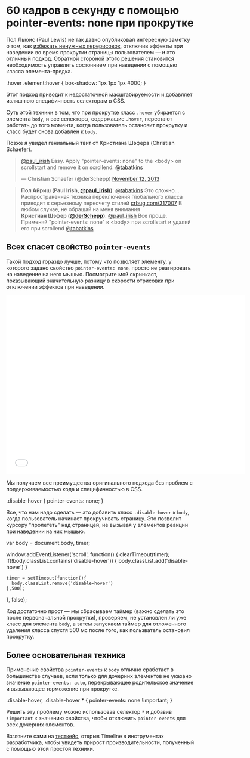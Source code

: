 # 60 кадров в секунду с помощью pointer-events: none при прокрутке

Пол Льюис (Paul Lewis) не так давно опубликовал интересную заметку о том, как 
[избежать ненужных перерисовок][1], отключив эффекты при наведении во время
прокрутки страницы пользователем — и это отличный подход. Обратной 
стороной этого решения становится необходимость управлять состоянием при 
наведении с помощью класса элемента-предка.

  .hover .element:hover {
    box-shadow: 1px 1px 1px #000;
  }

Этот подход приводит к недостаточной масштабируемости и добавляет излишнюю
специфичность селекторам в CSS.

Суть этой техники в том, что при прокрутке класс `.hover` убирается с 
элемента `body`, и все селекторы, содержащие `.hover`, перестают работать до 
того момента, когда пользователь остановит прокрутку и класс будет снова 
добавлен к `body`.

Позже я увидел гениальный твит от Кристиана Шэфера (Christian Schaefer).

<blockquote class="twitter-tweet" lang="en"><p><a href="https://twitter.com/paul_irish">@paul_irish</a> Easy. Apply &quot;pointer-events: none&quot; to the &lt;body&gt; on scrollstart and remove it on scrollend. <a href="https://twitter.com/tabatkins">@tabatkins</a></p>&mdash; Christian Schaefer (@derSchepp) <a href="https://twitter.com/derSchepp/statuses/400394164350644224">November 12, 2013</a></blockquote>
<script async src="//platform.twitter.com/widgets.js" charset="utf-8"></script>

> **Пол Айриш (Paul Irish, [@paul_irish][3])**: [@tabatkins][6] Это сложно... 
> Распространенная техника переключения глобального класса приводит к 
> серьезному пересчету стилей [crbug.com/317007][4] В любом случае, не обращай
> на меня внимания  
> **Кристиан Шэфер ([@derSchepp][5])**: [@paul_irish][3] Все проще. Применяй 
> "pointer-events: none" к &lt;body&gt; при scrollstart и удаляй его при 
> scrollend [@tabatkins][6]

## Всех спасет свойство `pointer-events`

Такой подход гораздо лучше, потому что позволяет элементу, у которого задано 
свойство `pointer-events: none`, просто не реагировать на наведение на него 
мышью. Посмотрите мой скринкаст, показывающий значительную разницу в скорости
отрисовки при отключении эффектов при наведении.

<iframe width="640" height="480" class="iframe-fix" src="//www.youtube.com/embed/IyHb0SJms6w" frameborder="0" allowfullscreen></iframe>

Мы получаем все преимущества оригинального подхода без проблем с 
поддерживаемостью кода и специфичностью в CSS.

  .disable-hover {
    pointer-events: none;
  }

Все, что нам надо сделать — это добавить класс `.disable-hover` к `body`, когда 
пользователь начинает прокручивать страницу. Это позволит курсору "пролететь" 
над страницей, не вызывая у элементов реакции при наведении на них мышью.

  var body = document.body,
      timer;

  window.addEventListener('scroll', function() {
    clearTimeout(timer);
    if(!body.classList.contains('disable-hover')) {
      body.classList.add('disable-hover')
    }
    
    timer = setTimeout(function(){
      body.classList.remove('disable-hover')
    },500);
  }, false);

Код достаточно прост — мы сбрасываем таймер (важно сделать это после 
первоначальной прокрутки), проверяем, не установлен ли уже класс для элемента 
`body`, а затем запускаем таймер для отложенного удаления класса спустя 
500 мс после того, как пользватель остановил прокрутку.

## Более основательная техника

Применение свойства `pointer-events` к `body` отлично сработает в большинстве 
случаев, если только для дочерних элементов не указано значение 
`pointer-events: auto`, перекрывающее родительское значение и вызывающее 
торможение при прокрутке.

  .disable-hover,
  .disable-hover * {
    pointer-events: none !important;
  }

Решить эту проблему можно использовав селектор `*` и добавив `!important` к 
значению свойства, чтобы отключить `pointer-events` для всех дочерних элементов.

Взгляните сами на [тесткейс][2], открыв Timeline в инструментах разработчика, 
чтобы увидеть прирост производительности, полученный с помощью этой простой 
техники.

[1]: http://www.html5rocks.com/en/tutorials/speed/unnecessary-paints/
[2]: http://jsbin.com/oNiVUYe/5/quiet
[3]: http://twitter.com/paul_irish
[4]: http://crbug.com/317007
[5]: http://twitter.com/derSchepp
[6]: http://twitter.com/tabatkins
